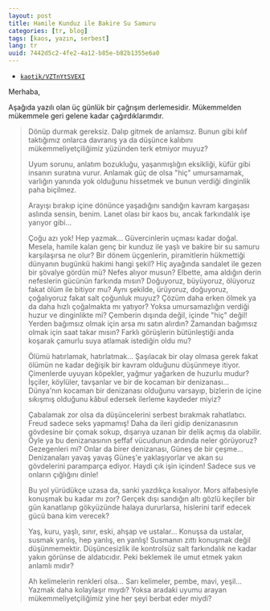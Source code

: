 ```yaml
---
layout: post
title: Hamile Kunduz ile Bakire Su Samuru
categories: [tr, blog]
tags: [kaos, yazın, serbest]
lang: tr
uuid: 7442d5c2-4fe2-4a12-b85e-b82b1355e6a0
---
```


* [`kaotik/VZTnYtSVEXI`](https://groups.google.com/forum/?fromgroups=#!topic/kaotik/VZTnYtSVEXI)

Merhaba,

Aşağıda yazılı olan üç günlük bir çağrışım derlemesidir.
Mükemmelden mükemmele geri gelene kadar çağırdıklarımdır.

> Dönüp durmak gereksiz. Dalıp gitmek de anlamsız. Bunun gibi kılıf
> taktığımız onlarca davranış ya da düşünce kalıbını mükemmeliyetçiliğimiz
> yüzünden terk etmiyor muyuz?
> 
> Uyum sorunu, anlatım bozukluğu, yaşanmışlığın eksikliği, küfür gibi
> insanın suratına vurur. Anlamak güç de olsa "hiç" umursamamak, varlığın
> yanında yok olduğunu hissetmek ve bunun verdiği dinginlik paha biçilmez.
> 
> Arayışı bırakıp içine dönünce yaşadığını sandığın kavram kargaşası
> aslında sensin, benim. Lanet olası bir kaos bu, ancak farkındalık işe
> yarıyor gibi...
> 
> Çoğu azı yok! Hep yazmak... Güvercinlerin uçması kadar doğal. Mesela,
> hamile kalan genç bir kunduz ile yaşlı ve bakire bir su samuru
> karşılaşırsa ne olur? Bir dönem üçgenlerin, piramitlerin hükmettiği
> dünyanın bugünkü hakimi hangi şekil? Hiç ayağında sandalet ile gezen bir
> şövalye gördün mü? Nefes alıyor musun? Elbette, ama aldığın derin
> nefeslerin gücünün farkında mısın? Doğuyoruz, büyüyoruz, ölüyoruz fakat
> ölüm ile bitiyor mu? Aynı şekilde, ürüyoruz, doğuyoruz, çoğalıyoruz
> fakat salt çoğunluk muyuz? Çözüm daha erken ölmek ya da daha hızlı
> çoğalmakta mı yatıyor? Yoksa umursamazlığın verdiği huzur ve dinginlikte
> mi? Çemberin dışında değil, içinde "hiç" değil! Yerden bağımsız olmak
> için arsa mı satın alırdın? Zamandan bağımsız olmak için saat takar
> mısın? Farklı görüşlerin bütünleştiği anda koşarak çamurlu suya atlamak
> istediğin oldu mu?
> 
> Ölümü hatırlamak, hatırlatmak... Şaşılacak bir olay olmasa gerek fakat
> ölümün ne kadar değişik bir kavram olduğunu düşünmeye itiyor. Çimenlerde
> uyuyan köpekler, yağmur yağarken de huzurlu mudur? İşçiler, köylüler,
> tavşanlar ve bir de kocaman bir denizanası... Dünya'nın kocaman bir
> denizanası olduğunu varsayıp, bizlerin de içine sıkışmış olduğunu kâbul
> edersek ilerleme kaydeder miyiz?
> 
> Çabalamak zor olsa da düşüncelerini serbest bırakmak rahatlatıcı. Freud
> sadece seks yapmamış! Daha da ileri gidip denizanasının gövdesine bir
> çomak sokup, dışarıya uzanan bir delik açmış da olabilir. Öyle ya bu
> denizanasının şeffaf vücudunun ardında neler görüyoruz? Gezegenleri mi?
> Onlar da birer denizanası, Güneş de bir çeşme... Denizanaları yavaş
> yavaş Güneş'e yaklaşıyorlar ve akan su gövdelerini paramparça ediyor.
> Haydi çık işin içinden! Sadece sus ve onların çığlığını dinle!
> 
> Bu yol yürüdükçe uzasa da, sanki yazdıkça kısalıyor. Mors alfabesiyle
> konuşmak bu kadar mı zor? Gerçek dışı sandığın altı gözlü keçiler bir
> gün kanatlanıp gökyüzünde halaya dururlarsa, hislerini tarif edecek gücü
> bana kim verecek?
> 
> Yaş, kuru, yaşlı, sınır, eski, ahşap ve ustalar... Konuşsa da ustalar,
> susmak yanlış, hep yanlış, en yanlış! Susmanın zıttı konuşmak değil
> düşünmemektir. Düşüncesizlik ile kontrolsüz salt farkındalık ne kadar
> yakın görünse de aldatıcıdır. Peki beklemek ile umut etmek yakın
> anlamlı mıdır?
> 
> Ah kelimelerin renkleri olsa... Sarı kelimeler, pembe, mavi, yeşil...
> Yazmak daha kolaylaşır mıydı? Yoksa aradaki uyumu arayan
> mükemmeliyetçiliğimiz yine her şeyi berbat eder miydi?
